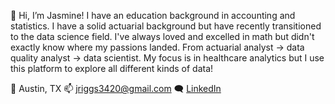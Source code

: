 👋 Hi, I’m Jasmine! I have an education background in accounting and statistics. I have a solid actuarial background but have recently transitioned to the data science field. I've always loved and excelled in math but didn't exactly know where my passions landed. From actuarial analyst -> data quality analyst -> data scientist. My focus is in healthcare analytics but I use this platform to explore all different kinds of data!

📍 Austin, TX
📫 jriggs3420@gmail.com
🗨 [LinkedIn](https://www.linkedin.com/in/jasmine-riggs/)

<!---
jriggs3420/jriggs3420 is a ✨ special ✨ repository because its `README.md` (this file) appears on your GitHub profile.
You can click the Preview link to take a look at your changes.
--->
